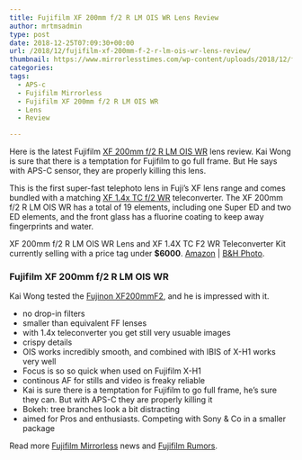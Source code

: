 ```yaml
---
title: Fujifilm XF 200mm f/2 R LM OIS WR Lens Review
author: mrtmsadmin
type: post
date: 2018-12-25T07:09:30+00:00
url: /2018/12/fujifilm-xf-200mm-f-2-r-lm-ois-wr-lens-review/
thumbnail: https://www.mirrorlesstimes.com/wp-content/uploads/2018/12/fujifilm-xf-200mm-f-2-r-lm-ois-wr-lens-and-xf-1-4x-tc-f2-wr-teleconverter-kit.jpg
categories:
tags:
  - APS-c
  - Fujifilm Mirrorless
  - Fujifilm XF 200mm f/2 R LM OIS WR
  - Lens
  - Review

---
```

Here is the latest Fujifilm <a href="https://www.dailycameranews.com/tag/xf-200mm-f-2-r-lm-ois-wr/" rel="tag">XF 200mm f/2 R LM OIS WR</a> lens review. Kai Wong is sure that there is a temptation for Fujifilm to go full frame. But He says with APS-C sensor, they are properly killing this lens.

This is the first super-fast telephoto lens in Fuji’s XF lens range and comes bundled with a matching <a href="https://www.dailycameranews.com/tag/xf-1-4x-tc-f-2-wr/" rel="tag">XF 1.4x TC f/2 WR</a> teleconverter. The XF 200mm f/2 R LM OIS WR has a total of 19 elements, including one Super ED and two ED elements, and the front glass has a fluorine coating to keep away fingerprints and water.

XF 200mm f/2 R LM OIS WR Lens and XF 1.4X TC F2 WR Teleconverter Kit currently selling with a price tag under **$6000**. <a href="https://www.amazon.com/XF200mmF2-LM-OIS-Teleconverter-Kit/dp/B07FQB2T4F/?tag=daicamnew-20" target="_blank" rel="noopener" data-amzn-asin="B07FQB2T4F">Amazon</a> | <a href="https://www.bhphotovideo.com/c/product/1424734-REG/fujifilm_16586343_xf_200mm_f_2_ois.html/BI/20175/KBID/14249/" target="_blank" rel="noopener">B&H Photo</a>. <!--more-->

### Fujifilm XF 200mm f/2 R LM OIS WR

Kai Wong tested the <a href="https://www.dailycameranews.com/tag/xf-200mm-f-2-r-lm-ois-wr/" target="_blank" rel="follow external noopener noreferrer" data-wpel-link="external">Fujinon XF200mmF2</a>, and he is impressed with it.

  * no drop-in filters
  * smaller than equivalent FF lenses
  * with 1.4x teleconverter you get still very usuable images
  * crispy details
  * OIS works incredibly smooth, and combined with IBIS of X-H1 works very well
  * Focus is so so quick when used on Fujifilm X-H1
  * continous AF for stills and video is freaky reliable
  * Kai is sure there is a temptation for Fujifilm to go full frame, he’s sure they can. But with APS-C they are properly killing it
  * Bokeh: tree branches look a bit distracting
  * aimed for Pros and enthusiasts. Competing with Sony & Co in a smaller package



Read more [Fujifilm Mirrorless][1] news and <a href="https://www.dailycameranews.com/tag/fujifilm-rumors/" target="_blank" rel="noopener">Fujifilm Rumors</a>.

 [1]: https://www.mirrorlesstimes.com/tags/fujifilm-mirrorless/